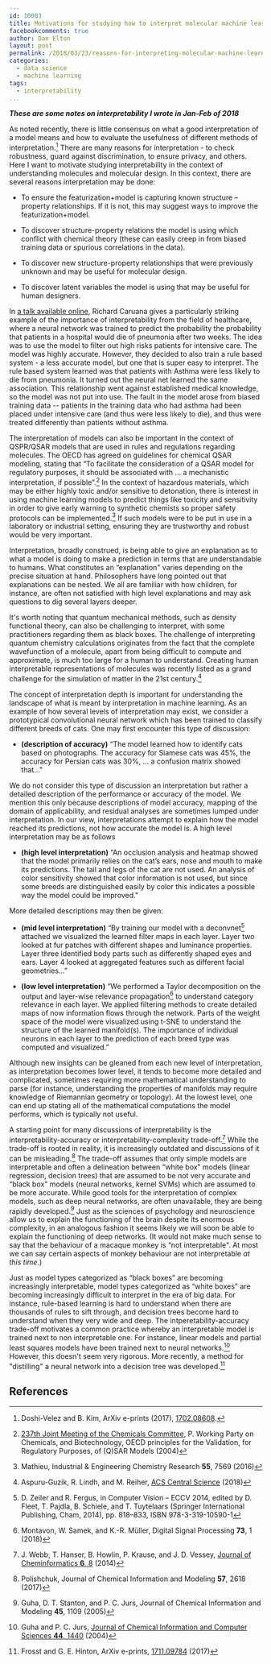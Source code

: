 ```yaml
---
id: 10003
title: Motivations for studying how to interpret molecular machine learning models
facebookcomments: true
author: Dan Elton
layout: post
permalink: /2018/03/23/reasons-for-interpreting-molecular-machine-learning.html
categories:
  - data science
  - machine learning
tags:
  - interpretability
...
```


***These are some notes on interpretability I wrote in Jan-Feb of 2018***

As noted recently, there is little consensus on what a good interpretation of a model means and how to evaluate the usefulness of different methods of interpretation.[^Kim2017arXiv] There are many reasons for interpretation - to check robustness, guard against discrimination, to ensure privacy, and others. Here I want to motivate studying interpretability in the context of understanding molecules and molecular design. In this context, there are several reasons interpretation may be done:

-   To ensure the featurization+model is capturing known structure –
    property relationships. If it is not, this may suggest ways to
    improve the featurization+model.

-   To discover structure-property relations the model is using which
    conflict with chemical theory (these can easily creep in from biased
    training data or spurious correlations in the data).

-   To discover new structure-property relationships that were
    previously unknown and may be useful for molecular design.

-   To discover latent variables the model is using that may be useful
    for human designers.

In [a talk available online](https://vimeo.com/125940125), Richard Caruana gives a particularly striking example of the importance of interpretability from the field of healthcare, where a neural network was trained to predict the probability the probability that patients in a hospital would die of pneumonia after two weeks. The idea was to use the model to filter out high risks patients for intensive care. The model was highly accurate. However, they decided to also train a rule based system - a less accurate model, but one that is super easy to interpret. The rule based system learned was that patients with Asthma were less likely to die from pneumonia. It turned out the neural net learned the same association. This relationship went against established medical knowledge, so the model was not put into use. The fault in the model arose from biased training data -- patients in the training data who had asthma had been placed under intensive care (and thus were less likely to die), and thus were treated differently than patients without asthma.

The interpretation of models can also be important in the context of QSPR/QSAR models that are used in rules and regulations regarding molecules. The OECD has agreed on guidelines for chemical QSAR modeling, stating that “To facilitate the consideration of a QSAR model for regulatory purposes, it should be associated with ... a mechanistic interpretation, if possible”.[^OECDrecommendation] In the context of hazardous materials, which may be either highly toxic and/or sensitive to detonation, there is interest in using machine learning models to predict things like toxicity and sensitivity in order to give early warning to synthetic chemists so proper safety protocols can be implemented.[^Mathieu2016] If such models were to be put in use in a laboratory or industrial setting, ensuring
they are trustworthy and robust would be very important.

Interpretation, broadly construed, is being able to give an explanation as to what a model is doing to make a prediction in terms that are understandable to humans. What constitutes an “explanation" varies depending on the precise situation at hand. Philosophers have long pointed out that explanations can be nested. We all are familiar with how children, for instance, are often not satisfied with high level explanations and may ask questions to dig several layers deeper.

It's worth noting that quantum mechanical methods, such as density functional theory, can also be challenging to interpret, with some practitioners regarding them as black boxes. The challenge of interpreting quantum chemistry calculations originates from the fact that the complete wavefunction of a molecule, apart from being difficult to compute and approximate, is much too large for a human to understand. Creating human interpretable representations of molecules was recently listed as a grand challenge for the simulation of matter in the 21st century.[^Reiher2018]

The concept of interpretation depth is important for understanding the landscape of what is meant by interpretation in machine learning. As an example of how several levels of interpretation may exist, we consider a prototypical convolutional neural network which has been trained to classify different breeds of cats. One may first encounter this type of discussion:

-   **(description of accuracy)** “The model learned how
    to identify cats based on photographs. The accuracy for Siamese cats
    was 45%, the accuracy for Persian cats was 30%, ... a confusion
    matrix showed that..."

We do not consider this type of discussion an interpretation but rather a detailed description of the performance or accuracy of the model. We mention this only because descriptions of model accuracy, mapping of the domain of applicability, and residual analyses are sometimes lumped under interpretation. In our view, interpretations attempt to explain how the model reached its predictions, not how accurate the model is. A high level interpretation may be as follows

-   **(high level interpretation)** “An occlusion
    analysis and heatmap showed that the model primarily
    relies on the cat’s ears, nose and mouth to make its predictions.
    The tail and legs of the cat are not used. An analysis of color
    sensitivity showed that color information is not used, but since
    some breeds are distinguished easily by color this indicates a
    possible way the model could be improved."

More detailed descriptions may then be given:

-   **(mid level interpretation)** “By training our model
    with a deconvnet[^Zeiler2014] attached we visualized the learned
    filter maps in each layer. Layer two looked at fur patches with
    different shapes and luminance properties. Layer three identified
    body parts such as differently shaped eyes and ears. Layer 4 looked
    at aggregated features such as different facial geometries...”

-   **(low level interpretation)** “We performed a Taylor
    decomposition on the output and layer-wise relevance
    propagation[^Montavon20181] to understand category relevance in
    each layer. We applied filtering methods to create
    detailed maps of now information flows through the network. Parts of
    the weight space of the model were visualized using t-SNE to
    understand the structure of the learned manifold(s). The importance
    of individual neurons in each layer to the prediction of each breed
    type was computed and visualized.”

Although new insights can be gleaned from each new level of interpretation, as interpretation becomes lower level, it tends to become more detailed and complicated, sometimes requiring more mathematical understanding to parse (for instance, understanding the properties of manifolds may require knowledge of Riemannian geometry or topology). At the lowest level, one can end up stating all of the mathematical computations the model performs, which is typically not useful.

A starting point for many discussions of interpretability is the interpretability-accuracy or interpretability-complexity trade-off.[^Webb20148] While the trade-off is rooted in reality, it is increasingly outdated and discussions of it can be misleading.[^Polishchuk20172618] The trade-off assumes that only simple models are interpretable and often a delineation between “white box" models (linear regression, decision trees) that are assumed to be not very accurate and “black box" models (neural networks, kernel SVMs) which are assumed to be more accurate. While good tools for the interpretation of complex models, such as deep neural networks, are often unavailable, they are being rapidly developed.[^Guha20051109] Just as the sciences of psychology and neuroscience allow us to explain the functioning of the brain despite its enormous complexity, in an analogous fashion it seems likely we will soon be able to explain the functioning of deep networks. (It would not make much sense to say that the behaviour of a macaque monkey is “not interpretable". At most we can say certain aspects of monkey behaviour are not interpretable *at this time*.)

Just as model types categorized as “black boxes" are becoming increasingly interpretable, model types categorized as “white boxes" are becoming increasingly difficult to interpret in the era of big data. For instance, rule-based learning is hard to understand when there are thousands of rules to sift through, and decision trees become hard to understand when they very wide and deep. The intperetability-accuracy trade-off motivates a common practice whereby an interpretable model is trained next to non interpretable one. For instance, linear models and partial least squares models have been trained next to neural networks.[^Guha20041440] However, this doesn't seem very rigorous. More recently, a method for "distilling" a neural network into a decision tree was developed.[^Frosst2017arxiv]


## References
[^Kim2017arXiv]: Doshi-Velez and B. Kim, ArXiv e-prints (2017), [1702.08608](https://arxiv.org/abs/1702.08608).
[^OECDrecommendation]: [237th Joint Meeting of the Chemicals Committee](http//www.oecd.org/chemicalsafety/risk-assessment/37849783.pdf), P. Working Party on Chemicals, and Biotechnology, OECD principles for the Validation, for Regulatory Purposes, of (Q)SAR Models (2004)
[^Mathieu2016]: Mathieu, Industrial & Engineering Chemistry Research **55**, 7569 (2016)
[^Reiher2018]: Aspuru-Guzik, R. Lindh, and M. Reiher, [ACS Central Science](https://pubs.acs.org/doi/abs/10.1021/acscentsci.7b00550) (2018)
[^Zeiler2014]: D. Zeiler and R. Fergus, in Computer Vision – ECCV 2014, edited by D. Fleet, T. Pajdla, B. Schiele, and T. Tuytelaars (Springer International Publishing, Cham, 2014), pp. 818–833, ISBN 978-3-319-10590-1
[^Montavon20181]: Montavon, W. Samek, and K.-R. Müller, Digital Signal Processing **73**, 1 (2018)
[^Webb20148]: J. Webb, T. Hanser, B. Howlin, P. Krause, and J. D. Vessey, [Journal of Cheminformatics **6**, 8](https//doi.org/10.1186/1758-2946-6-8) (2014)
[^Polishchuk20172618]: Polishchuk, Journal of Chemical Information and Modeling **57**, 2618 (2017)
[^Guha20051109]: Guha, D. T. Stanton, and P. C. Jurs, Journal of Chemical Information and Modeling **45**, 1109 (2005)
[^Zhangarxiv2018]: Zhang and S.-C. Zhu, ArXiv e-prints (2018), [1802.00614](https://arxiv.org/abs/1802.00614)
[^Guha20041440]: Guha and P. C. Jurs, [Journal of Chemical Information and Computer Sciences **44**, 1440](http//dx.doi.org/10.1021/ci0499469) (2004)
[^Frosst2017arxiv]: Frosst and G. E. Hinton, ArXiv e-prints, [1711.09784](https://arxiv.org/abs/1711.09784) (2017)
